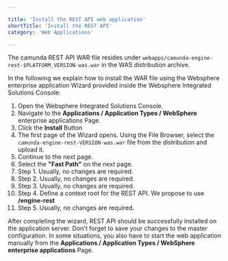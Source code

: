 ```yaml
---

title: 'Install the REST API web application'
shortTitle: 'Install the REST API'
category: 'Web Applications'

---
```


The camunda REST API WAR file resides under <code>webapps/camunda-engine-rest-$PLATFORM_VERSION-was.war</code> in the WAS distribution archive.

In the following we explain how to install the WAR file using the Websphere enterprise application Wizard provided inside the Websphere Integrated Solutions Console:

1. Open the Websphere Integrated Solutions Console.
2. Navigate to the **Applications / Application Types / WebSphere** enterprise applications Page.
3. Click the **Install** Button
4. The first page of the Wizard opens. Using the File Browser, select the <code>camunda-engine-rest-VERSION-was.war</code> file from the distribution and upload it.
5. Continue to the next page.
6. Select the **"Fast Path"** on the next page.
7. Step 1. Usually, no changes are required.
8. Step 2. Usually, no changes are required.
9. Step 3. Usually, no changes are required.
10. Step 4. Define a context root for the REST API. We propose to use **/engine-rest**
11. Step 5. Usually, no changes are required.

After completing the wizard, REST API should be successfully installed on the application server. Don't forget to save your changes to the master configuration.
In some situations, you also have to start the web application manually from the **Applications / Application Types / WebSphere enterprise applications** Page.